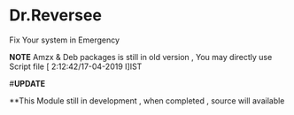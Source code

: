 # Dr.Reversee

Fix Your system in Emergency 

**NOTE** 
Amzx & Deb packages is still in old version , You may directly use 
Script file 
 [ 2:12:42/17-04-2019 I]IST

#**UPDATE**

**This Module still in development , when completed , source will available
